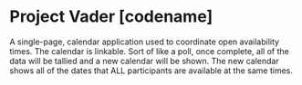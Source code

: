 # Project Vader [codename]
A single-page, calendar application used to coordinate open availability times. The calendar is linkable. Sort of like a poll, once complete, all of the data will be tallied and a new calendar will be shown. The new calendar shows all of the dates that ALL participants are available at the same times.
